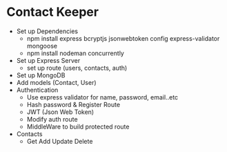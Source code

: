 # Contact Keeper

- Set up Dependencies
  - npm install express bcryptjs jsonwebtoken config express-validator mongoose
  - npm install nodeman concurrently
- Set up Express Server
  - set up route (users, contacts, auth)
- Set up MongoDB
- Add models (Contact, User)
- Authentication
  - Use express validator for name, password, email..etc
  - Hash password & Register Route
  - JWT (Json Web Token)
  - Modify auth route
  - MiddleWare to build protected route
- Contacts
  - Get Add Update Delete
